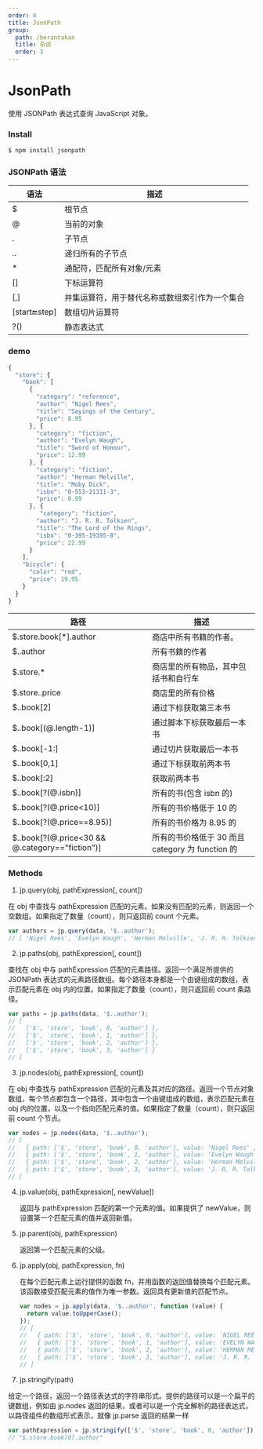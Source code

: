 ```yaml
---
order: 4
title: JsonPath
group:
  path: /berantakan
  title: 杂谈
  order: 3
---
```


# JsonPath

使用 JSONPath 表达式查询 JavaScript 对象。

### Install

```js
$ npm install jsonpath
```

### JSONPath 语法

| 语法             | 描述                                           |
| ---------------- | ---------------------------------------------- |
| $                | 根节点                                         |
| @                | 当前的对象                                     |
| .                | 子节点                                         |
| ..               | 递归所有的子节点                               |
| \*               | 通配符，匹配所有对象/元素                      |
| []               | 下标运算符                                     |
| [,]              | 并集运算符，用于替代名称或数组索引作为一个集合 |
| [start:end:step] | 数组切片运算符                                 |
| ?()              | 静态表达式                                     |

### demo

```js
{
  "store": {
    "book": [
      {
        "category": "reference",
        "author": "Nigel Rees",
        "title": "Sayings of the Century",
        "price": 8.95
      }, {
        "category": "fiction",
        "author": "Evelyn Waugh",
        "title": "Sword of Honour",
        "price": 12.99
      }, {
        "category": "fiction",
        "author": "Herman Melville",
        "title": "Moby Dick",
        "isbn": "0-553-21311-3",
        "price": 8.99
      }, {
         "category": "fiction",
        "author": "J. R. R. Tolkien",
        "title": "The Lord of the Rings",
        "isbn": "0-395-19395-8",
        "price": 22.99
      }
    ],
    "bicycle": {
      "color": "red",
      "price": 19.95
    }
  }
}
```

| 路径                                            | 描述                                             |
| ----------------------------------------------- | ------------------------------------------------ |
| $.store.book[*].author                          | 商店中所有书籍的作者。                           |
| $..author                                       | 所有书籍的作者                                   |
| $.store.\*                                      | 商店里的所有物品，其中包括书和自行车             |
| $.store..price                                  | 商店里的所有价格                                 |
| $..book[2]                                      | 通过下标获取第三本书                             |
| $..book[(@.length-1)]                           | 通过脚本下标获取最后一本书                       |
| $..book[-1:]                                    | 通过切片获取最后一本书                           |
| $..book[0,1]                                    | 通过下标获取前两本书                             |
| $..book[:2]                                     | 获取前两本书                                     |
| $..book[?(@.isbn)]                              | 所有的书(包含 isbn 的)                           |
| $..book[?(@.price<10)]                          | 所有的书价格低于 10 的                           |
| $..book[?(@.price==8.95)]                       | 所有的书价格为 8.95 的                           |
| $..book[?(@.price<30 && @.category=="fiction")] | 所有的书价格低于 30 而且 category 为 function 的 |

### Methods

1. jp.query(obj, pathExpression[, count])

在 obj 中查找与 pathExpression 匹配的元素。如果没有匹配的元素，则返回一个空数组。如果指定了数量（count），则只返回前 count 个元素。

```js
var authors = jp.query(data, '$..author');
// [ 'Nigel Rees', 'Evelyn Waugh', 'Herman Melville', 'J. R. R. Tolkien' ]
```

2. jp.paths(obj, pathExpression[, count])

查找在 obj 中与 pathExpression 匹配的元素路径。返回一个满足所提供的 JSONPath 表达式的元素路径数组。每个路径本身都是一个由键组成的数组，表示匹配元素在 obj 内的位置。如果指定了数量（count），则只返回前 count 条路径。

```js
var paths = jp.paths(data, '$..author');
// [
//   ['$', 'store', 'book', 0, 'author'] },
//   ['$', 'store', 'book', 1, 'author'] },
//   ['$', 'store', 'book', 2, 'author'] },
//   ['$', 'store', 'book', 3, 'author'] }
// ]
```

3. jp.nodes(obj, pathExpression[, count])

在 obj 中查找与 pathExpression 匹配的元素及其对应的路径。返回一个节点对象数组，每个节点都包含一个路径，其中包含一个由键组成的数组，表示匹配元素在 obj 内的位置，以及一个指向匹配元素的值。如果指定了数量（count），则只返回前 count 个节点。

```js
var nodes = jp.nodes(data, '$..author');
// [
//   { path: ['$', 'store', 'book', 0, 'author'], value: 'Nigel Rees' },
//   { path: ['$', 'store', 'book', 1, 'author'], value: 'Evelyn Waugh' },
//   { path: ['$', 'store', 'book', 2, 'author'], value: 'Herman Melville' },
//   { path: ['$', 'store', 'book', 3, 'author'], value: 'J. R. R. Tolkien' }
// ]
```

4. jp.value(obj, pathExpression[, newValue])

   返回与 pathExpression 匹配的第一个元素的值。如果提供了 newValue，则设置第一个匹配元素的值并返回新值。

5. jp.parent(obj, pathExpression)

   返回第一个匹配元素的父级。

6. jp.apply(obj, pathExpression, fn)

   在每个匹配元素上运行提供的函数 fn，并用函数的返回值替换每个匹配元素。该函数接受匹配元素的值作为唯一参数。返回具有更新值的匹配节点。

   ```js
   var nodes = jp.apply(data, '$..author', function (value) {
     return value.toUpperCase();
   });
   // [
   //   { path: ['$', 'store', 'book', 0, 'author'], value: 'NIGEL REES' },
   //   { path: ['$', 'store', 'book', 1, 'author'], value: 'EVELYN WAUGH' },
   //   { path: ['$', 'store', 'book', 2, 'author'], value: 'HERMAN MELVILLE' },
   //   { path: ['$', 'store', 'book', 3, 'author'], value: 'J. R. R. TOLKIEN' }
   // ]
   ```

7. jp.stringify(path)

给定一个路径，返回一个路径表达式的字符串形式。提供的路径可以是一个扁平的键数组，例如由 jp.nodes 返回的结果，或者可以是一个完全解析的路径表达式，以路径组件的数组形式表示，就像 jp.parse 返回的结果一样

```js
var pathExpression = jp.stringify(['$', 'store', 'book', 0, 'author']);
// "$.store.book[0].author"
```
